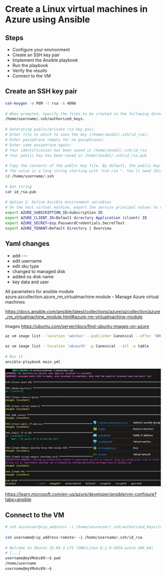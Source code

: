 # Create a Linux virtual machines in Azure using Ansible

## Steps

* Configure your environment
* Create an SSH key pair
* Implement the Ansible playbook
*  Run the playbook
* Verify the results
* Connect to the VM

## Create an SSH key pair

```bash
ssh-keygen -m PEM -t rsa -b 4096

# When prompted, specify the files to be created in the following directory
/home/username/.ssh/authorized_keys.

# Generating public/private rsa key pair.
# Enter file in which to save the key (/home/imsdal/.ssh/id_rsa): 
# Enter passphrase (empty for no passphrase):
# Enter same passphrase again:
# Your identification has been saved in /home/imsdal/.ssh/id_rsa
# Your public key has been saved in /home/imsdal/.ssh/id_rsa.pub

# Copy the contents of the public key file. By default, the public key file is named id_rsa.pub. 
# The value is a long string starting with "ssh-rsa ". You'll need this value in the next step.
cd /home/username/.ssh

# Get string
cat id_rsa.pub

# Option 2: Define Ansible environment variables
# On the host virtual machine, export the service principal values to configure your Ansible credentials.
export AZURE_SUBSCRIPTION_ID=Subscription ID
export AZURE_CLIENT_ID=Default directory Application (client) ID
export AZURE_SECRET=$sp.PasswordCredentials.SecretText
export AZURE_TENANT=Default Directory | Overview

```
## Yaml changes

* add ---
* edit username
* edit sku type
* changed to managed disk
* added os disk name
* key data and user

All parameters for ansible module azure.azcollection.azure_rm_virtualmachine module – Manage Azure virtual machines

https://docs.ansible.com/ansible/latest/collections/azure/azcollection/azure_rm_virtualmachine_module.html#azure-rm-virtualmachine-module

Images
https://ubuntu.com/server/docs/find-ubuntu-images-on-azure

```bash
az vm image list --location 'westus' --publisher Canonical --offer '0001-com-ubuntu-server-jammy' --sku '22_04-lts' --query '[].sku' --all --output tsv

az vm image list --location 'uksouth' -p Canonical --all -o table

# Run it
ansible-playbook main.yml

```

![Deploy vm](https://github.com/spawnmarvel/azure-ansibel/blob/main/images/deploy_vm2.jpg)

https://learn.microsoft.com/en-us/azure/developer/ansible/vm-configure?tabs=ansible

## Connect to the VM

```bash
# ssh azureuser@<ip_address> -i /home/azureuser/.ssh/authorized_keys/id_rsa

ssh username@<ip_address-remote> -i /home/username/.ssh/id_rsa

# Welcome to Ubuntu 22.04.3 LTS (GNU/Linux 6.2.0-1014-azure x86_64)
# [...]
username@myVMuks89:~$ pwd
/home/username
username@myVMuks89:~$ 
```